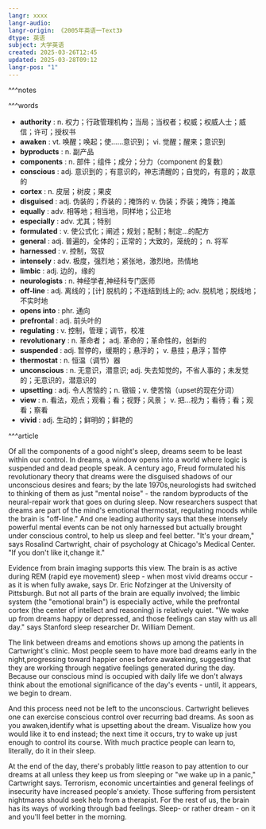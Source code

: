 ```yaml
---
langr: xxxx
langr-audio: 
langr-origin: 《2005年英语一Text3》
dtype: 英语
subject: 大学英语
created: 2025-03-26T12:45
updated: 2025-03-28T09:12
langr-pos: "1"
---
```

^^^notes

^^^words
+ **authority** : n. 权力；行政管理机构；当局；当权者；权威；权威人士；威信；许可；授权书
+ **awaken** : vt. 唤醒；唤起；使……意识到； vi. 觉醒；醒来；意识到
+ **byproducts** : n. 副产品
+ **components** : n. 部件；组件；成分；分力（component 的复数）
+ **conscious** : adj. 意识到的；有意识的，神志清醒的；自觉的，有意的；故意的
+ **cortex** : n. 皮层；树皮；果皮
+ **disguised** : adj. 伪装的；乔装的；掩饰的
v. 伪装；乔装；掩饰；掩盖
+ **equally** : adv. 相等地；相当地，同样地；公正地
+ **especially** : adv. 尤其；特别
+ **formulated** : v. 使公式化；阐述；规划；配制；制定...的配方
+ **general** :  adj. 普遍的，全体的；正常的；大致的，笼统的； n. 将军
+ **harnessed** : v. 控制，驾驭
+ **intensely** : adv. 极度，强烈地；紧张地，激烈地，热情地
+ **limbic** : adj. 边的，缘的
+ **neurologists** : n. 神经学者,神经科专门医师
+ **off-line** : adj. 离线的；[计] 脱机的；不连结到线上的; adv. 脱机地；脱线地；不实时地
+ **opens into** : phr. 通向
+ **prefrontal** : adj. 前头叶的
+ **regulating** : v. 控制，管理；调节，校准
+ **revolutionary** : n. 革命者； adj. 革命的；革命性的，创新的
+ **suspended** : adj. 暂停的，缓期的；悬浮的； v. 悬挂；悬浮；暂停
+ **thermostat** : n. 恒温（调节）器
+ **unconscious** : n. 无意识，潜意识; adj. 失去知觉的，不省人事的；未发觉的；无意识的，潜意识的
+ **upsetting** : adj. 令人苦恼的；n. 镦锻；v. 使苦恼（upset的现在分词）
+ **view** : n. 看法，观点；观看；看；视野；风景； v. 把...视为；看待；看；观看；察看
+ **vivid** : adj. 生动的；鲜明的；鲜艳的

^^^article

Of all the components of a good night's sleep, dreams seem to be least within our control. In dreams, a window opens into a world where logic is suspended and dead people speak. A century ago, Freud formulated his revolutionary theory that dreams were the disguised shadows of our unconscious desires and fears; by the late 1970s,neurologists had switched to thinking of them as just "mental noise" - the random byproducts of the neural-repair work that goes on during sleep. Now researchers suspect that dreams are part of the mind's emotional thermostat, regulating moods while the brain is "off-line." And one leading authority says that these intensely powerful mental events can be not only harnessed but actually brought under conscious control, to help us sleep and feel better. "It's your dream," says Rosalind Cartwright, chair of psychology at Chicago's Medical Center. "If you don't like it,change it."

Evidence from brain imaging supports this view. The brain is as active during REM (rapid eye movement) sleep - when most vivid dreams occur - as it is when fully awake, says Dr. Eric Nofzinger at the University of Pittsburgh. But not all parts of the brain are equally involved; the limbic system (the "emotional brain") is especially active, while the prefrontal cortex (the center of intellect and reasoning) is relatively quiet. "We wake up from dreams happy or depressed, and those feelings can stay with us all day." says Stanford sleep researcher Dr. William Dement.

The link between dreams and emotions shows up among the patients in Cartwright's clinic. Most people seem to have more bad dreams early in the night,progressing toward happier ones before awakening, suggesting that they are working through negative feelings generated during the day. Because our conscious mind is occupied with daily life we don't always think about the emotional significance of the day's events - until, it appears, we begin to dream.

And this process need not be left to the unconscious. Cartwright believes one can exercise conscious control over recurring bad dreams. As soon as you awaken,identify what is upsetting about the dream. Visualize how you would like it to end instead; the next time it occurs, try to wake up just enough to control its course. With much practice people can learn to, literally, do it in their sleep.

At the end of the day, there's probably little reason to pay attention to our dreams at all unless they keep us from sleeping or "we wake up in a panic," Cartwright says. Terrorism, economic uncertainties and general feelings of insecurity have increased people's anxiety. Those suffering from persistent nightmares should seek help from a therapist. For the rest of us, the brain has its ways of working through bad feelings. Sleep- or rather dream - on it and you'll feel better in the morning.